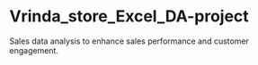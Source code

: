 # Vrinda_store_Excel_DA-project
Sales data analysis to enhance sales performance and customer engagement.

